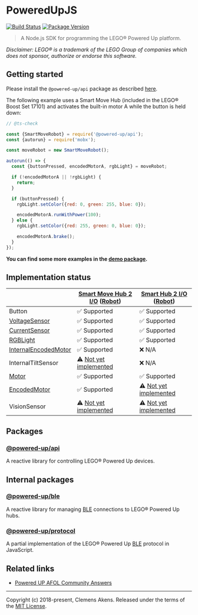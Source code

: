 # PoweredUpJS

[![Build Status](https://travis-ci.org/clebert/powered-up.svg?branch=master)](https://travis-ci.org/clebert/powered-up)
[![Package Version](https://img.shields.io/npm/v/@powered-up/api.svg)](https://yarnpkg.com/en/package/@powered-up/api)

> A Node.js SDK for programming the LEGO® Powered Up platform.

_Disclaimer: LEGO® is a trademark of the LEGO Group of companies which does not
sponsor, authorize or endorse this software._

## Getting started

Please install the `@powered-up/api` package as described
[here](https://clebert.github.io/powered-up/packages/api/).

The following example uses a Smart Move Hub (included in the LEGO® Boost
Set 17101) and activates the built-in motor A while the button is held down:

```js
// @ts-check

const {SmartMoveRobot} = require('@powered-up/api');
const {autorun} = require('mobx');

const moveRobot = new SmartMoveRobot();

autorun(() => {
  const {buttonPressed, encodedMotorA, rgbLight} = moveRobot;

  if (!encodedMotorA || !rgbLight) {
    return;
  }

  if (buttonPressed) {
    rgbLight.setColor({red: 0, green: 255, blue: 0});

    encodedMotorA.runWithPower(100);
  } else {
    rgbLight.setColor({red: 255, green: 0, blue: 0});

    encodedMotorA.brake();
  }
});
```

**You can find some more examples in the
[demo package](https://github.com/clebert/powered-up/tree/master/@powered-up/demo/src).**

## Implementation status

|                           | [Smart Move Hub 2 I/O][1] ([Robot][1-1]) | [Smart Hub 2 I/O][2] ([Robot][2-1]) |
| ------------------------- | ---------------------------------------- | ----------------------------------- |
| Button                    | ✅ Supported                             | ✅ Supported                        |
| [VoltageSensor][3]        | ✅ Supported                             | ✅ Supported                        |
| [CurrentSensor][4]        | ✅ Supported                             | ✅ Supported                        |
| [RGBLight][5]             | ✅ Supported                             | ✅ Supported                        |
| [InternalEncodedMotor][6] | ✅ Supported                             | ❌ N/A                              |
| InternalTiltSensor        | ⚠️ [Not yet implemented][8]              | ❌ N/A                              |
| [Motor][7]                | ✅ Supported                             | ✅ Supported                        |
| [EncodedMotor][6]         | ✅ Supported                             | ⚠️ [Not yet implemented][10]        |
| VisionSensor              | ⚠️ [Not yet implemented][9]              | ⚠️ [Not yet implemented][9]         |

[1]: https://clebert.github.io/powered-up/packages/api/classes/smartmovehub
[1-1]: https://clebert.github.io/powered-up/packages/api/classes/smartmoverobot
[2]: https://clebert.github.io/powered-up/packages/api/classes/smarthub
[2-1]: https://clebert.github.io/powered-up/packages/api/classes/smartrobot
[3]: https://clebert.github.io/powered-up/packages/api/classes/voltagesensor
[4]: https://clebert.github.io/powered-up/packages/api/classes/currentsensor
[5]: https://clebert.github.io/powered-up/packages/api/classes/rgblight
[6]: https://clebert.github.io/powered-up/packages/api/classes/encodedmotor
[7]: https://clebert.github.io/powered-up/packages/api/classes/motor
[8]: https://github.com/clebert/powered-up/issues/50
[9]: https://github.com/clebert/powered-up/issues/49
[10]: https://github.com/clebert/powered-up/issues/54

## Packages

### [@powered-up/api](https://clebert.github.io/powered-up/packages/api/)

A reactive library for controlling LEGO® Powered Up devices.

## Internal packages

### [@powered-up/ble](https://clebert.github.io/powered-up/packages/ble/)

A reactive library for managing
[BLE](https://en.wikipedia.org/wiki/Bluetooth_Low_Energy) connections to LEGO®
Powered Up hubs.

### [@powered-up/protocol](https://clebert.github.io/powered-up/packages/protocol/)

A partial implementation of the LEGO® Powered Up
[BLE](https://en.wikipedia.org/wiki/Bluetooth_Low_Energy) protocol in
JavaScript.

## Related links

- [Powered UP AFOL Community Answers](https://lan.lego.com/news/overview/powered-up-afol-community-answers-r146/)

---

Copyright (c) 2018-present, Clemens Akens. Released under the terms of the
[MIT License](https://github.com/clebert/powered-up/blob/master/LICENSE).
